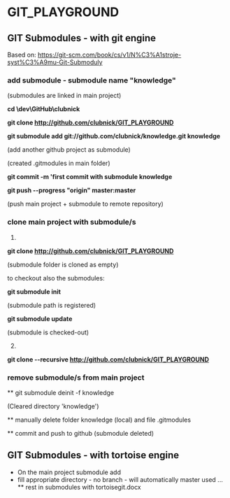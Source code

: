 # GIT_PLAYGROUND

## GIT Submodules - with git engine
Based on: https://git-scm.com/book/cs/v1/N%C3%A1stroje-syst%C3%A9mu-Git-Submoduly

### add submodule  - submodule name "knowledge"
(submodules are linked in main project)
 
**cd \dev\GitHub\clubnick**
 
**git clone http://github.com/clubnick/GIT_PLAYGROUND**
 
**git submodule add git://github.com/clubnick/knowledge.git knowledge**
 
(add another github project as submodule)
 
(created .gitmodules in main folder)
 
**git commit -m 'first commit with submodule knowledge**
 
**git push --progress "origin" master:master**
 
(push main project + submodule to remote repository)
 

### clone main project with submodule/s
 
1.
**git clone http://github.com/clubnick/GIT_PLAYGROUND**
 
(submodule folder is cloned as empty)
  
to checkout also the submodules:
 
**git submodule init**
 
(submodule path is registered)
  
**git submodule update**
 
(submodule is checked-out)
 
 2.
 **git clone --recursive http://github.com/clubnick/GIT_PLAYGROUND**
  
  
### remove submodule/s from main project
  
** git submodule deinit -f knowledge
  
(Cleared directory 'knowledge')

** manually delete folder knowledge (local) and file .gitmodules

** commit and push to github
(submodule deleted)
 
 
 ## GIT Submodules - with tortoise engine
 * On the main project submodule add
 * fill appropriate directory - no branch - will automatically master used
 ...
 ** rest in submodules with tortoisegit.docx
